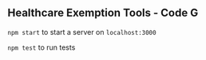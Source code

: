 

## Healthcare Exemption Tools - Code G

`npm start` to start a server on `localhost:3000`

`npm test` to run tests

